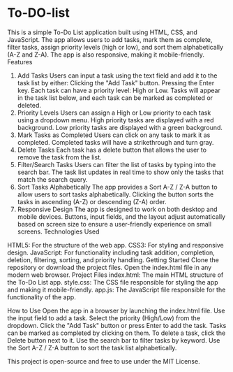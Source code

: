 # To-DO-list
This is a simple To-Do List application built using HTML, CSS, and JavaScript. The app allows users to add tasks, mark them as complete, filter tasks, assign priority levels (high or low), and sort them alphabetically (A-Z and Z-A). The app is also responsive, making it mobile-friendly.
Features
1. Add Tasks
Users can input a task using the text field and add it to the task list by either:
Clicking the "Add Task" button.
Pressing the Enter key.
Each task can have a priority level: High or Low.
Tasks will appear in the task list below, and each task can be marked as completed or deleted.
2. Priority Levels
Users can assign a High or Low priority to each task using a dropdown menu.
High priority tasks are displayed with a red background.
Low priority tasks are displayed with a green background.
3. Mark Tasks as Completed
Users can click on any task to mark it as completed.
Completed tasks will have a strikethrough and turn gray.
4. Delete Tasks
Each task has a delete button that allows the user to remove the task from the list.
5. Filter/Search Tasks
Users can filter the list of tasks by typing into the search bar.
The task list updates in real time to show only the tasks that match the search query.
6. Sort Tasks Alphabetically
The app provides a Sort A-Z / Z-A button to allow users to sort tasks alphabetically.
Clicking the button sorts the tasks in ascending (A-Z) or descending (Z-A) order.
7. Responsive Design
The app is designed to work on both desktop and mobile devices.
Buttons, input fields, and the layout adjust automatically based on screen size to ensure a user-friendly experience on small screens.
Technologies Used

HTML5: For the structure of the web app.
CSS3: For styling and responsive design.
JavaScript: For functionality including task addition, completion, deletion, filtering, sorting, and priority handling.
Getting Started
Clone the repository or download the project files.
Open the index.html file in any modern web browser.
Project Files
index.html: The main HTML structure of the To-Do List app.
style.css: The CSS file responsible for styling the app and making it mobile-friendly.
app.js: The JavaScript file responsible for the functionality of the app.


How to Use
Open the app in a browser by launching the index.html file.
Use the input field to add a task.
Select the priority (High/Low) from the dropdown.
Click the "Add Task" button or press Enter to add the task.
Tasks can be marked as completed by clicking on them.
To delete a task, click the Delete button next to it.
Use the search bar to filter tasks by keyword.
Use the Sort A-Z / Z-A button to sort the task list alphabetically.

This project is open-source and free to use under the MIT License.
